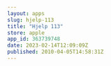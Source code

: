 ```yaml
---
layout: apps
slug: hjelp-113
title: "Hjelp 113"
store: apple
app_id: 363739748
date: 2023-02-14T12:09:09Z
published: 2010-04-05T14:58:31Z
---
```

